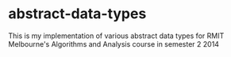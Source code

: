 abstract-data-types
========================

This is my implementation of various abstract data types for RMIT Melbourne's
Algorithms and Analysis course in semester 2 2014